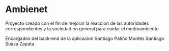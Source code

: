 # Ambienet

Proyecto creado con el fin de mejorar la reaccion de las autoridades correspondientes y la sociedad en general para cuidar el medioambiente 

Encargados del back-end de la aplicacion
Santiago Patiño Montes
Santiago Suaza Zapata

